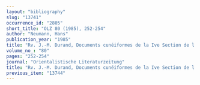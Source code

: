 ```yaml
---
layout: "bibliography"
slug: "13741"
occurrence_id: "2805"
short_title: "OLZ 80 (1985), 252-254"
author: "Neumann, Hans"
publication_year: "1985"
title: "Rv. J.-M. Durand, Documents cunéiformes de la Ive Section de l'École pratique des Hautes Études I"
volume_no_: "80"
pages: "252-254"
journal: "Orientalistische Literaturzeitung"
title: "Rv. J.-M. Durand, Documents cunéiformes de la Ive Section de l'École pratique des Hautes Études I"
previous_item: "13744"
---
```

